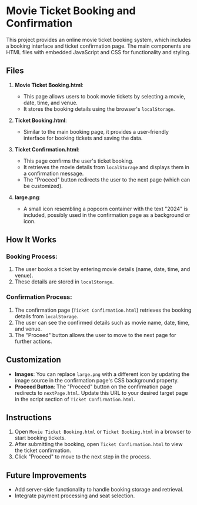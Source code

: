 # Movie Ticket Booking and Confirmation

This project provides an online movie ticket booking system, which includes a booking interface and ticket confirmation page. The main components are HTML files with embedded JavaScript and CSS for functionality and styling.

## Files

1. **Movie Ticket Booking.html**: 
   - This page allows users to book movie tickets by selecting a movie, date, time, and venue.
   - It stores the booking details using the browser's `localStorage`.

2. **Ticket Booking.html**: 
   - Similar to the main booking page, it provides a user-friendly interface for booking tickets and saving the data.

3. **Ticket Confirmation.html**: 
   - This page confirms the user's ticket booking.
   - It retrieves the movie details from `localStorage` and displays them in a confirmation message.
   - The "Proceed" button redirects the user to the next page (which can be customized).

4. **large.png**: 
   - A small icon resembling a popcorn container with the text "2024" is included, possibly used in the confirmation page as a background or icon.

## How It Works

### Booking Process:
1. The user books a ticket by entering movie details (name, date, time, and venue).
2. These details are stored in `localStorage`.

### Confirmation Process:
1. The confirmation page (`Ticket Confirmation.html`) retrieves the booking details from `localStorage`.
2. The user can see the confirmed details such as movie name, date, time, and venue.
3. The "Proceed" button allows the user to move to the next page for further actions.

## Customization

- **Images**: 
   You can replace `large.png` with a different icon by updating the image source in the confirmation page's CSS background property.
- **Proceed Button**: 
   The "Proceed" button on the confirmation page redirects to `nextPage.html`. Update this URL to your desired target page in the script section of `Ticket Confirmation.html`.

## Instructions

1. Open `Movie Ticket Booking.html` or `Ticket Booking.html` in a browser to start booking tickets.
2. After submitting the booking, open `Ticket Confirmation.html` to view the ticket confirmation.
3. Click "Proceed" to move to the next step in the process.

## Future Improvements

- Add server-side functionality to handle booking storage and retrieval.
- Integrate payment processing and seat selection.
